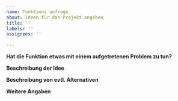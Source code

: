 ```yaml
---
name: Funktions anfrage
about: Ideen für das Projekt angeben 
title: ''
labels: ''
assignees: ''

---
```


**Hat die Funktion etwas mit einem aufgetretenen Problem zu tun?**
<!--Eine klare Beschreibung ob die Funktion mit einem Problem im Zusammenhang steht [Wenn nicht bitte freilassen]-->

**Beschreibung der Idee**
<!--Eine klare Beschreibung der idee-->

**Beschreibung von evtl. Alternativen**
<!--Wenn es alternative Funktionen auch aus anderen Projekten gibt bitte hier beschreiben--> 

**Weitere Angaben**
<!--Hier weitere Angaben und Informationen Hinterlassen-->


<!--Lösungsvorschläge bitte zusätzlich mit einem Pull-Request weitergeben und auf den Issue verweisen-->
